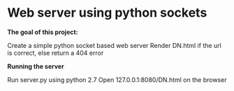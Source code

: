 <H1>Web server using python sockets</H1>

**The goal of this project:**

Create a simple python socket based web server
Render DN.html if the url is correct, else return a 404 error

**Running the server**

Run server.py using python 2.7
Open 127.0.0.1:8080/DN.html on the browser
